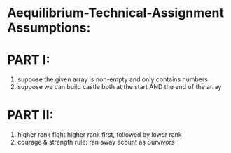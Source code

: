 # Aequilibrium-Technical-Assignment Assumptions:
# PART I:
1. suppose the given array is non-empty and only contains numbers
2. suppose we can build castle both at the start AND the end of the array

# PART II:
1. higher rank fight higher rank first, followed by lower rank
2. courage & strength rule: ran away acount as Survivors
